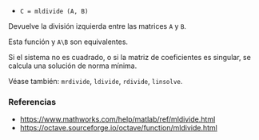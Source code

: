 - `C = mldivide (A, B)`

Devuelve la división izquierda entre las matrices `A` y `B`.

Esta función y `A\B` son equivalentes.

Si el sistema no es cuadrado, o si la matriz de coeficientes es singular, se
calcula una solución de norma mínima.

Véase también: `mrdivide`, `ldivide`, `rdivide`, `linsolve`.

### Referencias

- https://www.mathworks.com/help/matlab/ref/mldivide.html
- https://octave.sourceforge.io/octave/function/mldivide.html
